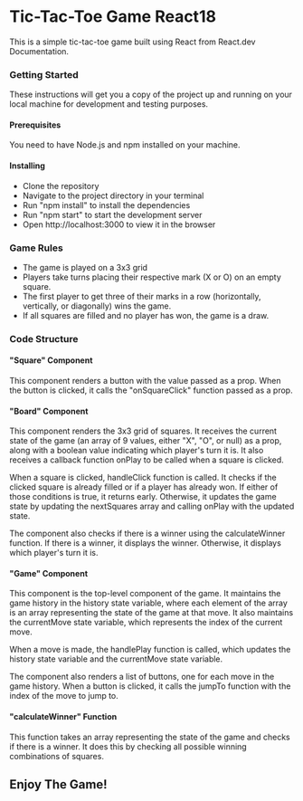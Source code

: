 <h1>Tic-Tac-Toe Game React18</h1>
This is a simple tic-tac-toe game built using React from React.dev Documentation.

<h3>Getting Started</h3>
These instructions will get you a copy of the project up and running on your local machine for development and testing purposes.

<h4>Prerequisites</h4>
You need to have Node.js and npm installed on your machine.

<h4>Installing</h4>
<ul>
<li>Clone the repository</li>
 <li>Navigate to the project directory in your terminal</li>
 <li>Run "npm install" to install the dependencies</li>
 <li>Run "npm start" to start the development server</li>
 <li>Open http://localhost:3000 to view it in the browser</li>
</ul>

<h3>Game Rules</h3>
<ul>
<li>The game is played on a 3x3 grid</li>
  <li>Players take turns placing their respective mark (X or O) on an empty square.</li>
  <li>The first player to get three of their marks in a row (horizontally, vertically, or diagonally) wins the game.</li>
  <li>If all squares are filled and no player has won, the game is a draw.</li>
</ul>


<h3>Code Structure</h3>
<h4>"Square" Component</h4>
This component renders a button with the value passed as a prop. When the button is clicked, it calls the "onSquareClick" function passed as a prop.

<h4>"Board" Component</h4>
This component renders the 3x3 grid of squares. It receives the current state of the game (an array of 9 values, either "X", "O", or null) as a prop, along with a boolean value indicating which player's turn it is. It also receives a callback function onPlay to be called when a square is clicked.

When a square is clicked, handleClick function is called. It checks if the clicked square is already filled or if a player has already won. If either of those conditions is true, it returns early. Otherwise, it updates the game state by updating the nextSquares array and calling onPlay with the updated state.

The component also checks if there is a winner using the calculateWinner function. If there is a winner, it displays the winner. Otherwise, it displays which player's turn it is.

<h4>"Game" Component</h4>
This component is the top-level component of the game. It maintains the game history in the history state variable, where each element of the array is an array representing the state of the game at that move. It also maintains the currentMove state variable, which represents the index of the current move.

When a move is made, the handlePlay function is called, which updates the history state variable and the currentMove state variable.

The component also renders a list of buttons, one for each move in the game history. When a button is clicked, it calls the jumpTo function with the index of the move to jump to.

<h4>"calculateWinner" Function</h4>
This function takes an array representing the state of the game and checks if there is a winner. It does this by checking all possible winning combinations of squares.


<h2>Enjoy The Game!</h2>
